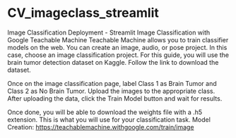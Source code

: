 # CV_imageclass_streamlit
Image Classification Deployment - Streamlit
Image Classification with Google Teachable Machine
Teachable Machine allows you to train classifier models on the web. You can create an image, audio, or pose project. In this case, choose an image classification project. For this guide, you will use the brain tumor detection dataset on Kaggle. Follow the link to download the dataset.

Once on the image classification page, label Class 1 as Brain Tumor and Class 2 as No Brain Tumor. Upload the images to the appropriate class. After uploading the data, click the Train Model button and wait for results.

Once done, you will be able to download the weights file with a .h5 extension. This is what you will use for your classification task.
Model Creation: https://teachablemachine.withgoogle.com/train/image
